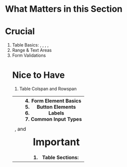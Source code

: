 # What Matters in this Section

# Crucial

1. Table Basics: <table>, <tr>, <td>, and <th>
2. Form Element Basics
3. Button Elements
4. Labels
5. Common Input Types

# Important

1. Table Sections: <thead>, <tfoot>, <tbody>
2. Range & Text Areas
3. Form Validations

# Nice to Have

1. Table Colspan and Rowspan